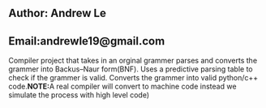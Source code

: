 <h2>Author: Andrew Le</h2>
<h2>Email:andrewle19@gmail.com</h2>
<p>Compiler project that takes in an orginal grammer
parses and converts the grammer into Backus–Naur form(BNF). Uses a predictive parsing table to check if the grammer is valid. Converts the grammer into valid python/c++ code.<b>NOTE:</b>A real compiler will convert to machine code instead we simulate the process with high level code)</p>
